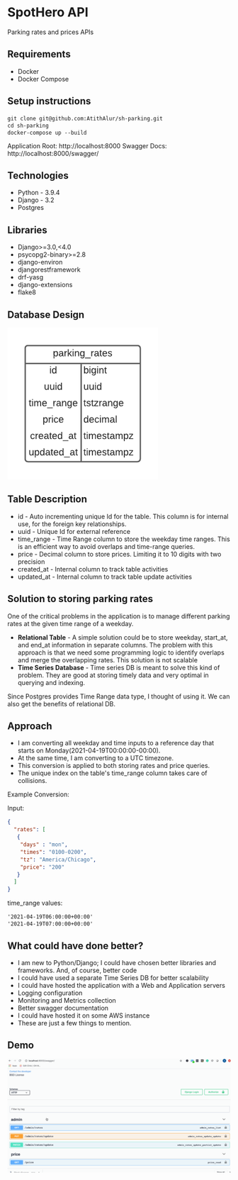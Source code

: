 # SpotHero API

Parking rates and prices APIs

## Requirements

* Docker
* Docker Compose

## Setup instructions

```shell
git clone git@github.com:AtithAlur/sh-parking.git
cd sh-parking
docker-compose up --build
```

Application Root: http://localhost:8000
Swagger Docs: http://localhost:8000/swagger/

## Technologies

* Python - 3.9.4
* Django - 3.2
* Postgres

## Libraries

* Django>=3.0,<4.0
* psycopg2-binary>=2.8
* django-environ
* djangorestframework
* drf-yasg
* django-extensions
* flake8

## Database Design

![DB](./docs/DB.png)

## Table Description

* id - Auto incrementing unique Id for the table. This column is for internal use, for the foreign key relationships.
* uuid - Unique Id for external reference
* time_range - Time Range column to store the weekday time ranges. This is an efficient way to avoid overlaps and time-range queries.
* price - Decimal column to store prices. Limiting it to 10 digits with two precision
* created_at - Internal column to track table activities
* updated_at - Internal column to track table update activities

## Solution to storing parking rates

One of the critical problems in the application is to manage different parking rates at the given time range of a weekday.

* **Relational Table** - A simple solution could be to store weekday, start_at, and end_at information in separate columns. The problem with this approach is that we need some programming logic to identify overlaps and merge the overlapping rates. This solution is not scalable
* **Time Series Database** - Time series DB is meant to solve this kind of problem. They are good at storing timely data and very optimal in querying and indexing.

Since Postgres provides Time Range data type, I thought of using it. We can also get the benefits of relational DB.

## Approach

* I am converting all weekday and time inputs to a reference day that starts on Monday(2021-04-19T00:00:00-00:00).
* At the same time, I am converting to a UTC timezone.
* This conversion is applied to both storing rates and price queries.
* The unique index on the table's time_range column takes care of collisions.

Example Conversion:

Input:

```json
{
  "rates": [
   {
    "days" : "mon",
    "times": "0100-0200",
    "tz": "America/Chicago",
    "price": "200"
   }
  ]
}
```

time_range values:

```shell
'2021-04-19T06:00:00+00:00'
'2021-04-19T07:00:00+00:00'
```

## What could have done better?

* I am new to Python/Django; I could have chosen better libraries and frameworks. And, of course, better code
* I could have used a separate Time Series DB for better scalability
* I could have hosted the application with a Web and Application servers
* Logging configuration
* Monitoring and Metrics collection
* Better swagger documentation
* I could have hosted it on some AWS instance
* These are just a few things to mention.

## Demo

![Demo1](./docs/demo1.gif)